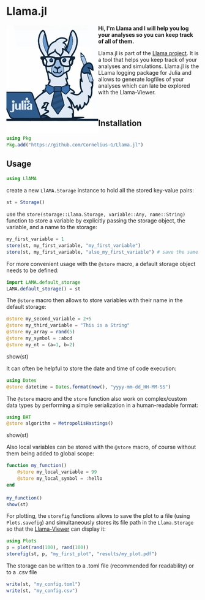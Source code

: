# Llama.jl


<img src="icons/llama_julia.png" width="240" align="left"/>


**Hi, I'm Llama and I will help you log your analyses so you can keep track of all of them.**

Llama.jl is part of the [Llama project](https://github.com/Cornelius-G/Llama). It is a tool that helps you keep track of your analyses and simulations.
Llama.jl is the LLama logging package for Julia and allows to generate logfiles of your analyses which can late be explored with the Llama-Viewer.

<br/>

## Installation
```Julia
using Pkg
Pkg.add("https://github.com/Cornelius-G/Llama.jl")
```

## Usage
```Julia
using LlAMA 
```

create a new `LlAMA.Storage` instance to hold all the stored key-value pairs:
```Julia
st = Storage()
```

use the `store(storage::Llama.Storage, variable::Any, name::String)` function to store a variable by explicitly passing the storage object, the variable, and a name to the storage:
```Julia
my_first_variable = 1
store(st, my_first_variable, "my_first_variable")
store(st, my_first_variable, "also_my_first_variable") # save the same value with a different name
```

For more convenient usage with the `@store` macro, a default storage object needs to be defined:
```Julia
import LAMA.default_storage
LAMA.default_storage() = st
```

The `@store` macro then allows to store variables with their name in the default storage:
```Julia
@store my_second_variable = 2+5
@store my_third_variable = "This is a String"
@store my_array = rand(5)
@store my_symbol = :abcd
@store my_nt = (a=1, b=2)
```

show(st)

It can often be helpful to store the date and time of code execution:
```Julia
using Dates
@store datetime = Dates.format(now(), "yyyy-mm-dd_HH-MM-SS")
```

The `@store` macro and the `store` function also work on complex/custom data types by performing a simple serialization in a human-readable format:
```Julia
using BAT
@store algorithm = MetropolisHastings()
```

show(st)

Also local variables can be stored with the `@store` macro, of course without them being added to global scope:
```Julia
function my_function()
    @store my_local_variable = 99
    @store my_local_symbol = :hello
end

my_function()
show(st)
```


For plotting, the `storefig` functions allows to save the plot to a file (using `Plots.savefig`) and simultaneously stores its file path in the `Llama.Storage` so that the [Llama-Viewer]() can display it:
```Julia
using Plots
p = plot(rand(100), rand(100))
storefig(st, p, "my_first_plot", "results/my_plot.pdf")
```

The storage can be written to a .toml file (recommended for readability) or to a .csv file 
```Julia
write(st, "my_config.toml")
write(st, "my_config.csv")
```


